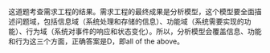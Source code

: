 这道题考查需求工程的结果。需求工程的最终成果是分析模型，这个模型要全面描述问题域，包括信息域（系统处理和存储的信息）、功能域（系统需要实现的功能）、行为域（系统对事件的响应和状态变化）。所以，分析模型会覆盖信息、功能和行为这三个方面，正确答案是D，即all of the above。